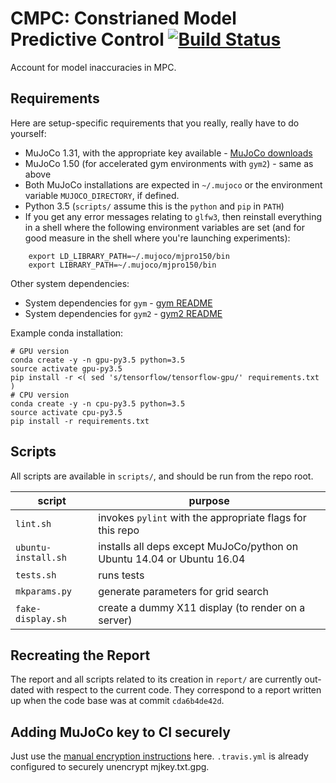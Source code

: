 # CMPC: Constrianed Model Predictive Control [![Build Status](https://travis-ci.com/vlad17/cmpc.svg?token=xAqzxKFpxN3pG4om3z4n&branch=master)](https://travis-ci.com/vlad17/cmpc)

Account for model inaccuracies in MPC.

## Requirements

Here are setup-specific requirements that you really, really have to do yourself:

* MuJoCo 1.31, with the appropriate key available - [MuJoCo downloads](https://www.roboti.us/index.html)
* MuJoCo 1.50 (for accelerated gym environments with `gym2`) - same as above
* Both MuJoCo installations are expected in `~/.mujoco` or the environment variable `MUJOCO_DIRECTORY`, if defined.
* Python 3.5 (`scripts/` assume this is the `python` and `pip` in `PATH`)
* If you get any error messages relating to `glfw3`, then reinstall everything in a shell where the following environment variables are set (and for good measure in the shell where you're launching experiments):

```
    export LD_LIBRARY_PATH=~/.mujoco/mjpro150/bin
    export LIBRARY_PATH=~/.mujoco/mjpro150/bin
```

Other system dependencies:

* System dependencies for `gym` - [gym README](https://github.com/openai/gym/blob/master/README.rst)
* System dependencies for `gym2` - [gym2 README](https://github.com/vlad17/gym2/blob/master/README.md)

Example conda installation:

    # GPU version
    conda create -y -n gpu-py3.5 python=3.5
    source activate gpu-py3.5
    pip install -r <( sed 's/tensorflow/tensorflow-gpu/' requirements.txt )
    # CPU version
    conda create -y -n cpu-py3.5 python=3.5
    source activate cpu-py3.5
    pip install -r requirements.txt
    
## Scripts

All scripts are available in `scripts/`, and should be run from the repo root.

| script | purpose |
| ------ | ------- |
| `lint.sh` | invokes `pylint` with the appropriate flags for this repo |
| `ubuntu-install.sh` | installs all deps except MuJoCo/python on Ubuntu 14.04 or Ubuntu 16.04 |
| `tests.sh` | runs tests |
| `mkparams.py` | generate parameters for grid search |
| `fake-display.sh` | create a dummy X11 display (to render on a server) |

## Recreating the Report

The report and all scripts related to its creation in `report/` are currently out-dated with respect to the current code. They correspond to a report written up when the code base was at commit `cda6b4de42d`.

## Adding MuJoCo key to CI securely

Just use the [manual encryption instructions](https://docs.travis-ci.com/user/encrypting-files/#Manual-Encryption) here. `.travis.yml` is already configured to securely unencrypt mjkey.txt.gpg.
